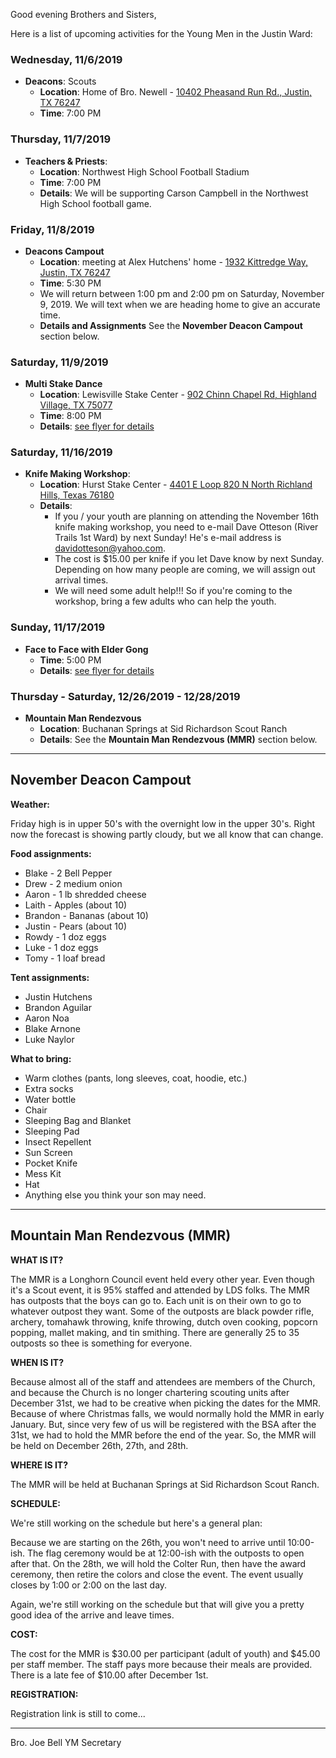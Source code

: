 Good evening Brothers and Sisters,

Here is a list of upcoming activities for the Young Men in the Justin Ward:


### Wednesday, 11/6/2019
- **Deacons**: Scouts
	- **Location**: Home of Bro. Newell - [10402 Pheasand Run Rd., Justin, TX 76247](https://goo.gl/maps/qTW65qAKBHDyWAu66)
	- **Time**: 7:00 PM


### Thursday, 11/7/2019
- **Teachers & Priests**:
	- **Location**: Northwest High School Football Stadium
	- **Time**: 7:00 PM
	- **Details**: We will be supporting Carson Campbell in the Northwest High School football game.


### Friday, 11/8/2019
- **Deacons Campout**
	- **Location**: meeting at Alex Hutchens' home - [1932 Kittredge Way, Justin, TX 76247](https://goo.gl/maps/Y6tNsJLn16oT2xJNA)
	- **Time**: 5:30 PM
	- We will return between 1:00 pm and 2:00 pm on Saturday, November 9, 2019. We will text when we are heading home to give an accurate time.
	- **Details and Assignments** See the **November Deacon Campout** section below.


### Saturday, 11/9/2019
- **Multi Stake Dance**
	- **Location**: Lewisville Stake Center - [902 Chinn Chapel Rd, Highland Village, TX 75077](https://goo.gl/maps/s4QkjNrC4U4rHxwC6)
	- **Time**: 8:00 PM
	- **Details**: [see flyer for details](https://drive.google.com/open?id=1OTacBQCHDaywQRa4Y-JgFCWnRTuN89EW)


### Saturday, 11/16/2019
- **Knife Making Workshop**:
	- **Location**: Hurst Stake Center - [4401 E Loop 820 N North Richland Hills, Texas 76180](https://goo.gl/maps/DtQEQSLfJ13YaGJ48)
	- **Details**:
		- If you / your youth are planning on attending the November 16th knife making workshop, you need to e-mail Dave Otteson (River Trails 1st Ward) by next Sunday!  He's e-mail address is davidotteson@yahoo.com.
		- The cost is $15.00 per knife if you let Dave know by next Sunday.  Depending on how many people are coming, we will assign out arrival times.
		- We will need some adult help!!!  So if you're coming to the workshop, bring a few adults who can help the youth.


### Sunday, 11/17/2019
- **Face to Face with Elder Gong**
	- **Time**: 5:00 PM
	- **Details**: [see flyer for details](https://drive.google.com/open?id=1guT0G2WK-vbqVjlXa8KTxvnmw7yln4k8)


### Thursday - Saturday, 12/26/2019 - 12/28/2019
- **Mountain Man Rendezvous**
	- **Location**: Buchanan Springs at Sid Richardson Scout Ranch
	- **Details**: See the **Mountain Man Rendezvous (MMR)** section below.


---


## November Deacon Campout


**Weather:**

Friday high is in upper 50's with the overnight low in the upper 30's. Right now the forecast is showing partly cloudy, but we all know that can change.


**Food assignments:**

- Blake - 2 Bell Pepper
- Drew - 2 medium onion
- Aaron - 1 lb shredded cheese
- Laith - Apples (about 10)
- Brandon - Bananas (about 10)
- Justin - Pears (about 10)
- Rowdy - 1 doz eggs
- Luke - 1 doz eggs
- Tomy - 1 loaf bread


**Tent assignments:**

- Justin Hutchens
- Brandon Aguilar
- Aaron Noa
- Blake Arnone
- Luke Naylor


**What to bring:**

- Warm clothes (pants, long sleeves, coat, hoodie, etc.)
- Extra socks
- Water bottle
- Chair
- Sleeping Bag and Blanket
- Sleeping Pad
- Insect Repellent
- Sun Screen
- Pocket Knife
- Mess Kit
- Hat
- Anything else you think your son may need.


---


## Mountain Man Rendezvous (MMR)

**WHAT IS IT?**

The MMR is a Longhorn Council event held every other year.  Even though it's a Scout event, it is 95% staffed and attended by LDS folks.  The MMR has outposts that the boys can go to.  Each unit is on their own to go to whatever outpost they want.  Some of the outposts are black powder rifle, archery, tomahawk throwing, knife throwing, dutch oven cooking, popcorn popping, mallet making, and tin smithing.  There are generally 25 to 35 outposts so thee is something for everyone.

**WHEN IS IT?**

Because almost all of the staff and attendees are members of the Church, and because the Church is no longer chartering scouting units after December 31st, we had to be creative when picking the dates for the MMR.  Because of where Christmas falls, we would normally hold the MMR in early January.  But, since very few of us will be registered with the BSA after the 31st, we had to hold the MMR before the end of the year.  So, the MMR will be held on December 26th, 27th, and 28th.

**WHERE IS IT?**

The MMR will be held at Buchanan Springs at Sid Richardson Scout Ranch.

**SCHEDULE:**

We're still working on the schedule but here's a general plan:

Because we are starting on the 26th, you won't need to arrive until 10:00-ish.  The flag ceremony would be at 12:00-ish with the outposts to open after that.  On the 28th, we will hold the Colter Run, then have the award ceremony, then retire the colors and close the event.  The event usually closes by 1:00 or 2:00 on the last day.

Again, we're still working on the schedule but that will give you a pretty good idea of the arrive and leave times.

**COST:**

The cost for the MMR is $30.00 per participant (adult of youth) and $45.00 per staff member.  The staff pays more because their meals are provided.  There is a late fee of $10.00 after December 1st.

**REGISTRATION:**

Registration link is still to come...


---


Bro. Joe Bell
YM Secretary
